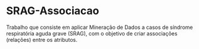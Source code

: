 # SRAG-Associacao
Trabalho que consiste em aplicar Mineração de Dados a casos de síndrome respiratória aguda grave (SRAG), com o objetivo de criar associações (relações) entre os atributos.
